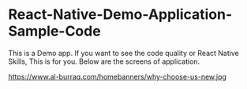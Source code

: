 # React-Native-Demo-Application-Sample-Code
This is a Demo app. If you want to see the code quality or React Native Skills, This is for you. Below are the screens of application. 

https://www.al-burraq.com/homebanners/why-choose-us-new.jpg
